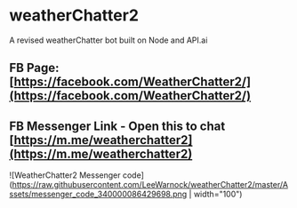 # weatherChatter2
A revised weatherChatter bot built on Node and API.ai
## FB Page: [https://facebook.com/WeatherChatter2/](https://facebook.com/WeatherChatter2/)
## FB Messenger Link - Open this to chat [https://m.me/weatherchatter2](https://m.me/weatherchatter2)
![WeatherChatter2 Messenger code](https://raw.githubusercontent.com/LeeWarnock/weatherChatter2/master/Assets/messenger_code_340000086429698.png | width="100")
